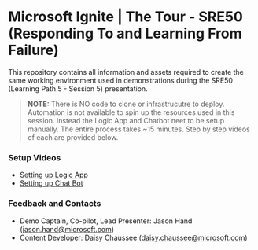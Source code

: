 # Microsoft Ignite | The Tour - SRE50 (Responding To and Learning From Failure)

This repository contains all information and assets required to create the same working environment used in demonstrations during the SRE50 (Learning Path 5 - Session 5) presentation.

>__NOTE:__ There is NO code to clone or infrastrucutre to deploy. Automation is not available to spin up the resources used in this session. Instead the Logic App and Chatbot neet to be setup manually. The entire process takes ~15 minutes. Step by step videos of each are provided below.

### Setup Videos

-  [Setting up Logic App](https://microsoft.sharepoint.com/:v:/t/CloudDevAdvocacy/Ed7KXvRgxjVJscgf03HivbAB_B-5GcHtWOMqDpebqsiTHA?e=iGSyRb)
-  [Setting up Chat Bot](https://microsoft.sharepoint.com/:v:/t/CloudDevAdvocacy/Ed8fsyLgauhLjAmbeaj6IqYBWQRGmfXXpcMv0IGVCEtRYQ?e=gjvUTN)

### Feedback and Contacts

- Demo Captain, Co-pilot, Lead Presenter: Jason Hand (jason.hand@microsoft.com)
- Content Developer: Daisy Chaussee (daisy.chaussee@microsoft.com)


